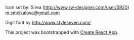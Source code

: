 Icon set by: Sirea 
(http://www.rw-designer.com/user/5920) m.smejkalova@gmail.com

Digit font by http://www.styleseven.com/

This project was bootstrapped with [Create React App](https://github.com/facebook/create-react-app).

